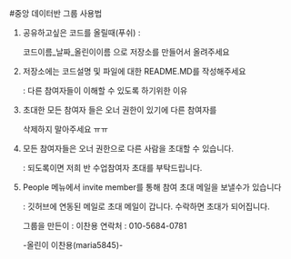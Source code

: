 #중앙 데이터반 그룹 사용법 

1. 공유하고싶은 코드를 올릴때(푸쉬)  : 

   코드이름_날짜_올린이이름 으로 저장소를 만들어서 올려주세요 

2. 저장소에는 코드설명 및 파일에 대한 README.MD를 작성해주세요
   
    : 다른 참여자들이 이해할 수 있도록 하기위한 이유 

3. 초대한 모든 참여자 들은 오너 권한이 있기에 다른 참여자를 
  
    삭제하지 말아주세요 ㅠㅠ 

4. 모든 참여자들은 오너 권한으로 다른 사람을 초대할 수 있습니다.
   
   : 되도록이면 저희 반 수업참여자 초대를 부탁드립니다. 

5. People 메뉴에서 invite member를 통해 참여 초대 메일을 보낼수가 있습니다
  
   : 깃허브에 연동된 메일로 초대 메일이 갑니다. 수락하면 초대가 되어집니다. 
   
   그룹을 만든이 : 이찬용  연락처 : 010-5684-0781  
   
   -올린이 이찬용(maria5845)-
